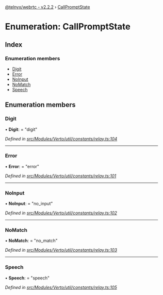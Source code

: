 [@telnyx/webrtc - v2.2.2](../README.md) › [CallPromptState](callpromptstate.md)

# Enumeration: CallPromptState

## Index

### Enumeration members

* [Digit](callpromptstate.md#digit)
* [Error](callpromptstate.md#error)
* [NoInput](callpromptstate.md#noinput)
* [NoMatch](callpromptstate.md#nomatch)
* [Speech](callpromptstate.md#speech)

## Enumeration members

###  Digit

• **Digit**: = "digit"

*Defined in [src/Modules/Verto/util/constants/relay.ts:104](https://github.com/team-telnyx/webrtc/blob/main/packages/js/src/Modules/Verto/util/constants/relay.ts#L104)*

___

###  Error

• **Error**: = "error"

*Defined in [src/Modules/Verto/util/constants/relay.ts:101](https://github.com/team-telnyx/webrtc/blob/main/packages/js/src/Modules/Verto/util/constants/relay.ts#L101)*

___

###  NoInput

• **NoInput**: = "no_input"

*Defined in [src/Modules/Verto/util/constants/relay.ts:102](https://github.com/team-telnyx/webrtc/blob/main/packages/js/src/Modules/Verto/util/constants/relay.ts#L102)*

___

###  NoMatch

• **NoMatch**: = "no_match"

*Defined in [src/Modules/Verto/util/constants/relay.ts:103](https://github.com/team-telnyx/webrtc/blob/main/packages/js/src/Modules/Verto/util/constants/relay.ts#L103)*

___

###  Speech

• **Speech**: = "speech"

*Defined in [src/Modules/Verto/util/constants/relay.ts:105](https://github.com/team-telnyx/webrtc/blob/main/packages/js/src/Modules/Verto/util/constants/relay.ts#L105)*
